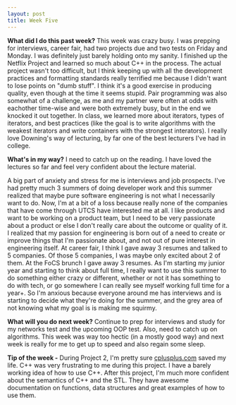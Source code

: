 ```yaml
---
layout: post
title: Week Five
---
```


**What did I do this past week?** This week was crazy busy. I was prepping for interviews, career fair, had two projects due and two tests on Friday and Monday. I was definitely just barely holding onto my sanity. I finished up the Netflix Project and learned so much about C++ in the process. The actual project wasn't too difficult, but I think keeping up with all the development practices and formatting standards really terrified me because I didn't want to lose points on "dumb stuff". I think it's a good exercise in producing quality, even though at the time it seems stupid. Pair programming was also somewhat of a challenge, as me and my partner were often at odds with eachother time-wise and were both extremely busy, but in the end we knocked it out together. In class, we learned more about iterators, types of iterators, and best practices (like the goal is to write algorithms with the weakest iterators and write containers with the strongest interators). I really love Downing's way of lecturing, by far one of the best lecturers I've had in college. 

**What's in my way?** I need to catch up on the reading. I have loved the lectures so far and feel very confident about the lecture material. 

A big part of anxiety and stress for me is interviews and job prospects. I've had pretty much 3 summers of doing developer work and this summer realized that maybe pure software engineering is not what I necessarily want to do. Now, I'm at a bit of a loss because really none of the companies that have come through UTCS have interested me at all. I like products and want to be working on a product team, but I need to be very passionate about a product or else I don't really care about the outcome or quality of it. I realized that my passion for engineering is born out of a need to create or improve things that I'm passionate about, and not out of pure interest in engineering itself. At career fair, I think I gave away 3 resumes and talked to 5 companies. Of those 5 companies, I was maybe only excited about 2 of them. At the FoCS brunch I gave away 3 resumes. As I'm starting my junior year and starting to think about full time, I really want to use this summer to do something either crazy or different, whether or not it has something to do with tech, or go somewhere I can really see myself working full time for a year+. So I'm anxious because everyone around me has interviews and is starting to decide what they're doing for the summer, and the grey area of not knowing what my goal is is making me squirmy. 

**What will you do next week?** Continue to prep for interviews and study for my networks test and the upcoming OOP test. Also, need to catch up on algorithms. This week was way too hectic (in a mostly good way) and next week is really for me to get up to speed and also regain some sleep.


**Tip of the week -**
During Project 2, I'm pretty sure [cplusplus.com](http://www.cplusplus.com/) saved my life. C++ was very frustrating to me during this project. I have a barely working idea of how to use C++. After this project, I'm much more confident about the semantics of C++ and the STL. They have awesome documentation on functions, data structures and great examples of how to use them. 